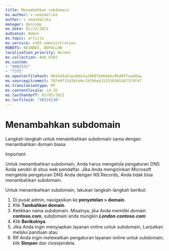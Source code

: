 ```yaml
---
title: Menambahkan subdomain
ms.author: v-smandalika
author: v-smandalika
manager: dansimp
ms.date: 02/23/2021
audience: Admin
ms.topic: article
ms.service: o365-administration
ROBOTS: NOINDEX, NOFOLLOW
localization_priority: Normal
ms.collection: Adm_O365
ms.custom:
- "9002531"
- "7375"
ms.openlocfilehash: 08a5d4a51ee8de1a29607bb04ebc05d85faaddaa
ms.sourcegitcommit: 78fe9f33438cb0c19f0dab31253b5853b73f4f47
ms.translationtype: MT
ms.contentlocale: id-ID
ms.lasthandoff: 03/05/2021
ms.locfileid: "50524130"
---
```

# <a name="add-a-subdomain"></a>Menambahkan subdomain

Langkah-langkah untuk menambahkan subdomain sama dengan menambahkan domain biasa. 

> [!IMPORTANT]
> Untuk menambahkan subdomain, Anda harus mengelola pengaturan DNS Anda sendiri di situs web pendaftar. Jika Anda mengizinkan Microsoft mengelola pengaturan DNS Anda dengan NS Records, Anda tidak bisa menambahkan subdomain. 

Untuk menambahkan subdomain, lakukan langkah-langkah berikut:

1. Di pusat admin, navigasikan ke **penyetelan > domain**.
2. Klik **Tambahkan domain**.
3. Ketikkan nama subdomain. Misalnya, jika Anda memiliki domain **contoso.com**, subdomain anda mungkin **_London.contoso.com_**.
4. Klik **Berikutnya**.
5. Jika Anda ingin menyiapkan layanan online untuk subdomain, Lanjutkan melalui panduan atau
6. RIf Anda ingin melewatkan pengaturan layanan online untuk subdomain, klik **Simpan** dan closejendela.

